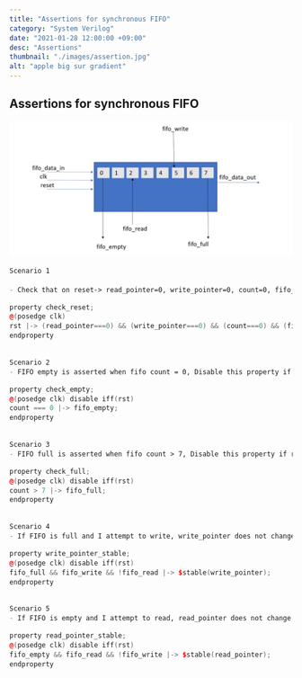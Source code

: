 ```yaml
---
title: "Assertions for synchronous FIFO"
category: "System Verilog"
date: "2021-01-28 12:00:00 +09:00"
desc: "Assertions"
thumbnail: "./images/assertion.jpg"
alt: "apple big sur gradient"
---
```


## Assertions for synchronous FIFO 



<p align="center">
  <img src="./images/upf4/sync_fifo.JPG?raw=true" alt="sync_fifo"/>
</p>

```md
Scenario 1

- Check that on reset-> read_pointer=0, write_pointer=0, count=0, fifo_empty=1 and fifo_full=0 
```

```cpp
property check_reset;
@(posedge clk)
rst |-> (read_pointer===0) && (write_pointer===0) && (count===0) && (fifo_empty===1) && (fifo_full===0);
endproperty
```

```md

Scenario 2
- FIFO empty is asserted when fifo count = 0, Disable this property if reset
```

```cpp
property check_empty;
@(posedge clk) disable iff(rst)
count === 0 |-> fifo_empty;
endproperty
```

```md

Scenario 3
- FIFO full is asserted when fifo count > 7, Disable this property if reset
```


```cpp
property check_full;
@(posedge clk) disable iff(rst)
count > 7 |-> fifo_full;
endproperty
```

```md

Scenario 4
- If FIFO is full and I attempt to write, write_pointer does not change
```


```cpp
property write_pointer_stable;
@(posedge clk) disable iff(rst)
fifo_full && fifo_write && !fifo_read |-> $stable(write_pointer);
endproperty
```

```md

Scenario 5
- If FIFO is empty and I attempt to read, read_pointer does not change 
```

```cpp
property read_pointer_stable;
@(posedge clk) disable iff(rst)
fifo_empty && fifo_read && !fifo_write |-> $stable(read_pointer);
endproperty
```